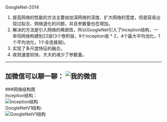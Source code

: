 GoogleNet-2014  
1. 提高网络的性能的方法主要由加深网络的深度、扩大网络的宽度，但是容易出现过拟合、网络退化的问题，并且参数量也在增加。  
2. 解决的方法是引入网络的稀疏性，所以GoogleNet引入了Inception结构，一举将网络构建到22层(3个卷积层，9个inception层 * 2，4个最大平均池化，1个平均池化，1个全连接层)。   
3. 实现了多尺度特征的融合。  
4. 收敛速度较快，大大的减少了参数量。  

---
加微信可以聊一聊：
![我的微信](https://www.qingshanzaixian.cn/res/static/img/weixing.jpg "我的微信")
---
###网络结构图  
Inception结构：  
![Inception结构](https://pic4.zhimg.com/v2-a87d3760f5fc1cae2172b02936126eb3_r.jpg "Inception结构")  
GoogleNetV1结构:  
![GoogleNetV1结构](https://s2.ax1x.com/2020/01/12/lo6J0J.png#shadow "GoogleNetV1结构")